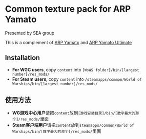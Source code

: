 ﻿# Common texture pack for ARP Yamato

Presented by SEA group

This is a complement of [ARP Yamato](https://github.com/SEA-group/ARP-Yamato) and [ARP Yamato Ultimate](https://github.com/SEA-group/ARP-Yamato-Ultimate)

## Installation
* **For WGC users**, copy `content` into `[WoWS folder]/bin/[largest number]/res_mods/`
* **For Steam users**, copy `content` into `/steamapps/common/World of Warships/bin/[largest number]/res_mods/`

## 使用方法
* **WG游戏中心用户**请把`content`放到`[游戏安装目录]/bin/[数字最大的那个]/res_mods/`里面
* **Steam客户端用户**请把`content`放到`steamapps/common/World of Warships/bin/[数字最大的那个]/res_mods/`里面